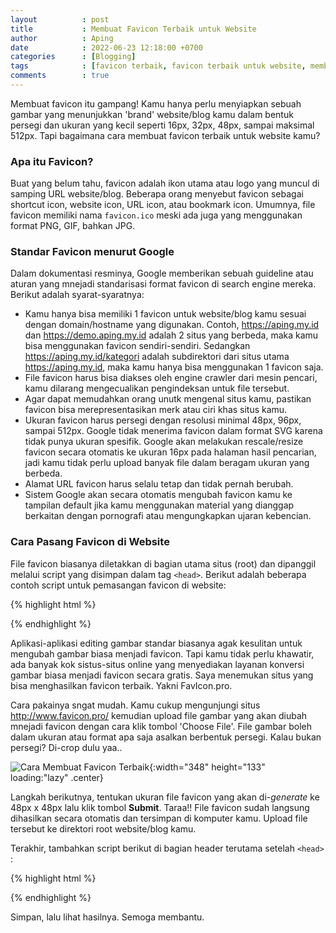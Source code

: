 ```yaml
---
layout          : post
title           : Membuat Favicon Terbaik untuk Website
author          : Aping
date            : 2022-06-23 12:18:00 +0700
categories      : [Blogging]
tags            : [favicon terbaik, favicon terbaik untuk website, membuat favicon, membuat favicon online, membuat logo favicon online, membuat favicon html, membuat favicon di html, membuat favicon di web]
comments        : true
---
```

Membuat favicon itu gampang! Kamu hanya perlu menyiapkan sebuah gambar yang menunjukkan 'brand' website/blog kamu dalam bentuk persegi dan ukuran yang kecil seperti 16px, 32px, 48px, sampai maksimal 512px. Tapi bagaimana cara membuat favicon terbaik untuk website kamu?

### Apa itu Favicon?

Buat yang belum tahu, favicon adalah ikon utama atau logo yang muncul di samping URL website/blog. Beberapa orang menyebut favicon sebagai shortcut icon, website icon, URL icon, atau bookmark icon. Umumnya, file favicon memiliki nama ```favicon.ico``` meski ada juga yang menggunakan format PNG, GIF, bahkan JPG.

### Standar Favicon menurut Google

Dalam dokumentasi resminya, Google memberikan sebuah guideline atau aturan yang mnejadi standarisasi format favicon di search engine mereka. Berikut adalah syarat-syaratnya:

* Kamu hanya bisa memiliki 1 favicon untuk website/blog kamu sesuai dengan domain/hostname yang digunakan. Contoh, https://aping.my.id dan https://demo.aping.my.id adalah 2 situs yang berbeda, maka kamu bisa menggunakan favicon sendiri-sendiri. Sedangkan https://aping.my.id/kategori adalah subdirektori dari situs utama https://aping.my.id, maka kamu hanya bisa menggunakan 1 favicon saja.
* File favicon harus bisa diakses oleh engine crawler dari mesin pencari, kamu dilarang mengecualikan pengindeksan untuk file tersebut.
* Agar dapat memudahkan orang unutk mengenal situs kamu, pastikan favicon bisa merepresentasikan merk atau ciri khas situs kamu.
* Ukuran favicon harus persegi dengan resolusi minimal 48px, 96px, sampai 512px. Google tidak menerima favicon dalam format SVG karena tidak punya ukuran spesifik. Google akan melakukan rescale/resize favicon secara otomatis ke ukuran 16px pada halaman hasil pencarian, jadi kamu tidak perlu upload banyak file dalam beragam ukuran yang berbeda.
* Alamat URL favicon harus selalu tetap dan tidak pernah berubah.
* Sistem Google akan secara otomatis mengubah favicon kamu ke tampilan default jika kamu menggunakan material yang dianggap berkaitan dengan pornografi atau mengungkapkan ujaran kebencian.

### Cara Pasang Favicon di Website

File favicon biasanya diletakkan di bagian utama situs (root) dan dipanggil melalui script yang disimpan dalam tag ```<head>```. Berikut adalah beberapa contoh script untuk pemasangan favicon di website:

{% highlight html %}
<link rel="shortcut icon" href="http://example.com/favicon.ico" />
<link rel="icon" type="image/vnd.microsoft.icon" href="http://example.com/favicon.ico" />
<link rel="icon" type="image/png" href="http://example.com/favicon.png" />
<link rel="icon" type="image/gif" href="http://example.com/favicon.gif" />
{% endhighlight %}

Aplikasi-aplikasi editing gambar standar biasanya agak kesulitan untuk mengubah gambar biasa menjadi favicon. Tapi kamu tidak perlu khawatir, ada banyak kok sistus-situs online yang menyediakan layanan konversi gambar biasa menjadi favicon secara gratis. Saya menemukan situs yang bisa menghasilkan favicon terbaik. Yakni FavIcon.pro.

Cara pakainya sngat mudah. Kamu cukup mengunjungi situs http://www.favicon.pro/ kemudian upload file gambar yang akan diubah mnejadi favicon dengan cara klik tombol 'Choose File'. File gambar boleh dalam ukuran atau format apa saja asalkan berbentuk persegi. Kalau bukan persegi? Di-crop dulu yaa..

![Cara Membuat Favicon Terbaik](https://blogger.googleusercontent.com/img/b/R29vZ2xl/AVvXsEgoI7RPzG2UQJjcYSLxrTQid-yJybFhFKEqtIkSXWE8_DmXDs2SsWqHmxcFv5Eo78ehBKxujx1QibjgSKjgQuip070FKW0O5OPxOfQuUKoCnW1wuzgRPyrLiBCnihdUSmkPtILaCaYacvpJ9UkCOEVD3lyHCd8Fxef9KqW4ftV31pSG9MGEdYXXFe85zA/s1600/favicon.-pro.png "Cara Membuat Favicon di Website"){:width="348" height="133" loading:"lazy" .center}

Langkah berikutnya, tentukan ukuran file favicon yang akan di-*generate* ke 48px x 48px lalu klik tombol **Submit**. Taraa!! File favicon sudah langsung dihasilkan secara otomatis dan tersimpan di komputer kamu. Upload file tersebut ke direktori root website/blog kamu.

Terakhir, tambahkan script berikut di bagian header terutama setelah ```<head>``` :

{% highlight html %}
<link rel="shortcut icon" type="image/x-icon" href="./favicon.ico">
{% endhighlight %}

Simpan, lalu lihat hasilnya. Semoga membantu.
